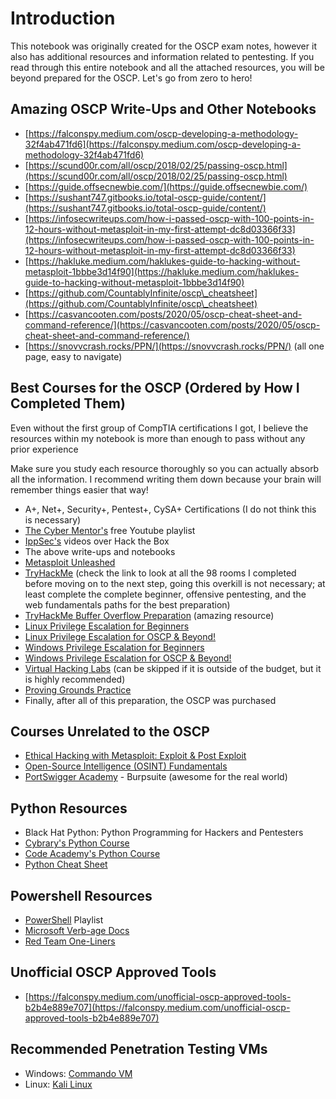 # Introduction

This notebook was originally created for the OSCP exam notes, however it also has additional resources and information related to pentesting. If you read through this entire notebook and all the attached resources, you will be beyond prepared for the OSCP. Let's go from zero to hero!&#x20;

## Amazing OSCP Write-Ups and Other Notebooks

* [https://falconspy.medium.com/oscp-developing-a-methodology-32f4ab471fd6](https://falconspy.medium.com/oscp-developing-a-methodology-32f4ab471fd6)
* [https://scund00r.com/all/oscp/2018/02/25/passing-oscp.html](https://scund00r.com/all/oscp/2018/02/25/passing-oscp.html)
* [https://guide.offsecnewbie.com/](https://guide.offsecnewbie.com/)
* [https://sushant747.gitbooks.io/total-oscp-guide/content/](https://sushant747.gitbooks.io/total-oscp-guide/content/)
* [https://infosecwriteups.com/how-i-passed-oscp-with-100-points-in-12-hours-without-metasploit-in-my-first-attempt-dc8d03366f33](https://infosecwriteups.com/how-i-passed-oscp-with-100-points-in-12-hours-without-metasploit-in-my-first-attempt-dc8d03366f33)
* [https://hakluke.medium.com/haklukes-guide-to-hacking-without-metasploit-1bbbe3d14f90](https://hakluke.medium.com/haklukes-guide-to-hacking-without-metasploit-1bbbe3d14f90)
* [https://github.com/CountablyInfinite/oscp\_cheatsheet](https://github.com/CountablyInfinite/oscp\_cheatsheet)
* [https://casvancooten.com/posts/2020/05/oscp-cheat-sheet-and-command-reference/](https://casvancooten.com/posts/2020/05/oscp-cheat-sheet-and-command-reference/)
* [https://snovvcrash.rocks/PPN/](https://snovvcrash.rocks/PPN/) (all one page, easy to navigate)

## Best Courses for the OSCP (Ordered by How I Completed Them)

Even without the first group of CompTIA certifications I got, I believe the resources within my notebook is more than enough to pass without any prior experience

Make sure you study each resource thoroughly so you can actually absorb all the information. I recommend writing them down because your brain will remember things easier that way!

* A+, Net+, Security+, Pentest+, CySA+ Certifications (I do not think this is necessary)&#x20;
* [The Cyber Mentor's](https://www.youtube.com/playlist?list=PLLKT\_\_MCUeiwBa7d7F\_vN1GUwz\_2TmVQj) free Youtube playlist
* [IppSec's](https://www.youtube.com/c/ippsec/videos) videos over Hack the Box
* The above write-ups and notebooks
* [Metasploit Unleashed](https://www.offensive-security.com/metasploit-unleashed/)
* [TryHackMe](https://tryhackme.com/p/DarthPwn) (check the link to look at all the 98 rooms I completed before moving on to the next step, going this overkill is not necessary; at least complete the complete beginner, offensive pentesting, and the web fundamentals paths for the best preparation)
* [TryHackMe Buffer Overflow Preparation](https://tryhackme.com/room/bufferoverflowprep) (amazing resource)
* [Linux Privilege Escalation for Beginners](https://www.udemy.com/course/linux-privilege-escalation-for-beginners/)
* [Linux Privilege Escalation for OSCP & Beyond!](https://www.udemy.com/course/linux-privilege-escalation/)
* [Windows Privilege Escalation for Beginners](https://www.udemy.com/course/windows-privilege-escalation-for-beginners/)
* [Windows Privilege Escalation for OSCP & Beyond!](https://www.udemy.com/course/windows-privilege-escalation/)
* [Virtual Hacking Labs](https://www.virtualhackinglabs.com/) (can be skipped if it is outside of the budget, but it is highly recommended)
* [Proving Grounds Practice](https://www.offensive-security.com/labs/individual/)
* Finally, after all of this preparation, the OSCP was purchased

## Courses Unrelated to the OSCP

* [Ethical Hacking with Metasploit: Exploit & Post Exploit](https://www.udemy.com/course/ethical-hacking-with-metasploit-exploit-post-exploit/)
* [Open-Source Intelligence (OSINT) Fundamentals](https://www.udemy.com/course/osint-fundamentals/)
* [PortSwigger Academy](https://portswigger.net/web-security/dashboard) - Burpsuite (awesome for the real world)

## Python Resources

* Black Hat Python: Python Programming for Hackers and Pentesters
* [Cybrary's Python Course](https://www.cybrary.it/course/python/)
* [Code Academy's Python Course](https://www.codecademy.com/learn/learn-python-3)
* [Python Cheat Sheet](https://darknetdiaries.com/imgs/Python-CheatSheet.pdf)

## Powershell Resources

* [PowerShell](https://www.youtube.com/playlist?list=PLCGGtLsUjhm2k22nFHHdupAK0hSNZVfXi) Playlist
* [Microsoft Verb-age Docs](https://docs.microsoft.com/en-us/powershell/scripting/developer/cmdlet/approved-verbs-for-windows-powershell-commands?view=powershell-7)
* [Red Team One-Liners](https://gist.github.com/jivoi/c354eaaf3019352ce32522f916c03d70)

## Unofficial OSCP Approved Tools

* [https://falconspy.medium.com/unofficial-oscp-approved-tools-b2b4e889e707](https://falconspy.medium.com/unofficial-oscp-approved-tools-b2b4e889e707)

## Recommended Penetration Testing VMs

* Windows: [Commando VM](https://www.mandiant.com/resources/commando-vm-windows-offensive-distribution)
* Linux: [Kali Linux](https://www.kali.org/)
